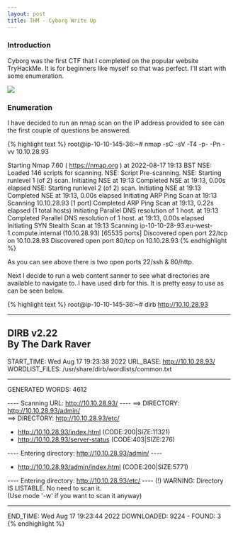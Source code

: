 ```yaml
---
layout: post
title: THM - Cyborg Write Up
---
```


### Introduction

Cyborg was the first CTF that I completed on the popular website TryHackMe. It is for beginners like myself so that was perfect. I'll start with some enumeration.

<img src="https://i.postimg.cc/ZqdVsrgy/CYBORG1.png">

### Enumeration

I have decided to run an nmap scan on the IP address provided to see can the first couple of questions be answered.

{% highlight text %}
root@ip-10-10-145-36:~# nmap -sC -sV -T4 -p- -Pn -vv 10.10.28.93

Starting Nmap 7.60 ( https://nmap.org ) at 2022-08-17 19:13 BST
NSE: Loaded 146 scripts for scanning.
NSE: Script Pre-scanning.
NSE: Starting runlevel 1 (of 2) scan.
Initiating NSE at 19:13
Completed NSE at 19:13, 0.00s elapsed
NSE: Starting runlevel 2 (of 2) scan.
Initiating NSE at 19:13
Completed NSE at 19:13, 0.00s elapsed
Initiating ARP Ping Scan at 19:13
Scanning 10.10.28.93 [1 port]
Completed ARP Ping Scan at 19:13, 0.22s elapsed (1 total hosts)
Initiating Parallel DNS resolution of 1 host. at 19:13
Completed Parallel DNS resolution of 1 host. at 19:13, 0.00s elapsed
Initiating SYN Stealth Scan at 19:13
Scanning ip-10-10-28-93.eu-west-1.compute.internal (10.10.28.93) [65535 ports]
Discovered open port 22/tcp on 10.10.28.93
Discovered open port 80/tcp on 10.10.28.93
{% endhighlight %}

As you can see above there is two open ports 22/ssh & 80/http. 

Next I decide to run a web content sanner to see what directories are available to navigate to. I have used dirb for this. It is pretty easy to use as can be seen below.

{% highlight text %}
root@ip-10-10-145-36:~# dirb http://10.10.28.93

-----------------
DIRB v2.22    
By The Dark Raver
-----------------

START_TIME: Wed Aug 17 19:23:38 2022
URL_BASE: http://10.10.28.93/
WORDLIST_FILES: /usr/share/dirb/wordlists/common.txt

-----------------

GENERATED WORDS: 4612                                                          

---- Scanning URL: http://10.10.28.93/ ----
==> DIRECTORY: http://10.10.28.93/admin/                                                                                                                                                                          
==> DIRECTORY: http://10.10.28.93/etc/                                                                                                                                                                            
+ http://10.10.28.93/index.html (CODE:200|SIZE:11321)                                                                                                                                                             
+ http://10.10.28.93/server-status (CODE:403|SIZE:276)                                                                                                                                                            
                                                                                                                                                                                                                  
---- Entering directory: http://10.10.28.93/admin/ ----
+ http://10.10.28.93/admin/index.html (CODE:200|SIZE:5771)                                                                                                                                                        
                                                                                                                                                                                                                  
---- Entering directory: http://10.10.28.93/etc/ ----
(!) WARNING: Directory IS LISTABLE. No need to scan it.                        
    (Use mode '-w' if you want to scan it anyway)
                                                                               
-----------------
END_TIME: Wed Aug 17 19:23:44 2022
DOWNLOADED: 9224 - FOUND: 3
{% endhighlight %}

